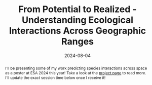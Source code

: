 ---
title: From Potential to Realized - Understanding Ecological Interactions Across Geographic Ranges

event: Ecological Society of America 2024 Annual Meeting
event_url: https://www.esa.org/longbeach2024/

location: University of South Carolina

summary: I'll be presenting some of my work predicting species interactions across space as a poster at ESA 2024 this year! Take a look at the [project page](/project/intermod/) to read more. I'll update the exact session time below once I receive it!

abstract: I'll be presenting some of my work predicting species interactions across space as a poster at ESA 2024 this year! Take a look at the [project page](/project/intermod/) to read more. I'll update the exact session time below once I receive it!

# Talk start and end times.
#   End time can optionally be hidden by prefixing the line with `#`.
date: '2024-08-04'
date_end: '2024-08-09'
all_day: true

# Is this a featured talk? (true/false)
featured: true

image: 
  caption:
  focal_point: Right

url_code: ''
url_pdf: ''
url_slides: ''
url_video: ''
---
